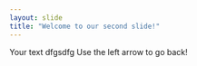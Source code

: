 ```yaml
---
layout: slide
title: "Welcome to our second slide!"
---
```

Your text dfgsdfg
Use the left arrow to go back!
